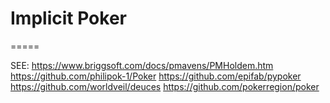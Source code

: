 # Implicit Poker
=====


SEE:
https://www.briggsoft.com/docs/pmavens/PMHoldem.htm
https://github.com/philipok-1/Poker
https://github.com/epifab/pypoker
https://github.com/worldveil/deuces
https://github.com/pokerregion/poker
